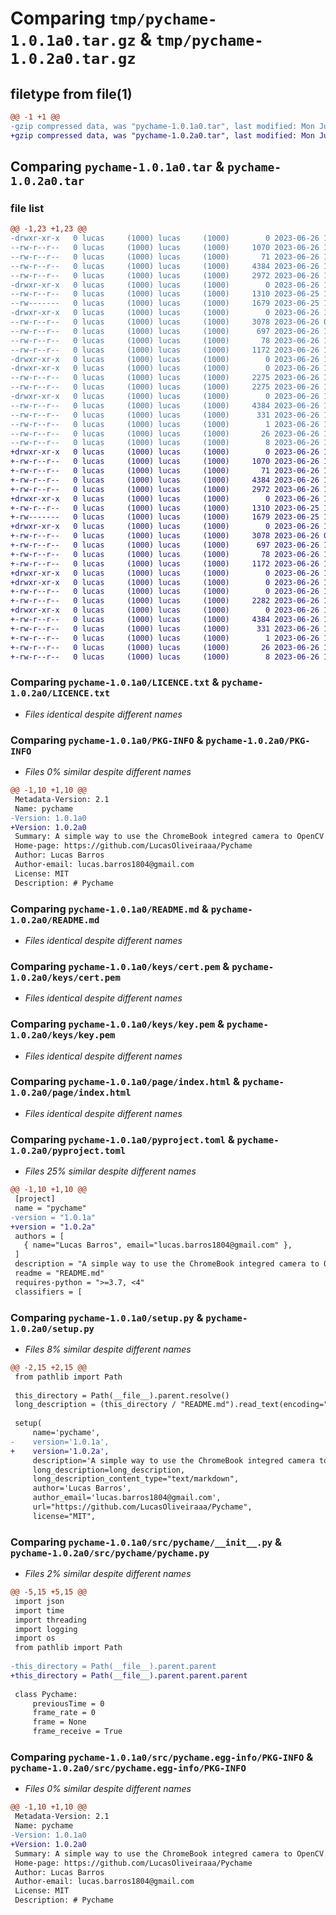 # Comparing `tmp/pychame-1.0.1a0.tar.gz` & `tmp/pychame-1.0.2a0.tar.gz`

## filetype from file(1)

```diff
@@ -1 +1 @@
-gzip compressed data, was "pychame-1.0.1a0.tar", last modified: Mon Jun 26 17:08:38 2023, max compression
+gzip compressed data, was "pychame-1.0.2a0.tar", last modified: Mon Jun 26 17:14:10 2023, max compression
```

## Comparing `pychame-1.0.1a0.tar` & `pychame-1.0.2a0.tar`

### file list

```diff
@@ -1,23 +1,23 @@
-drwxr-xr-x   0 lucas     (1000) lucas     (1000)        0 2023-06-26 17:08:38.696226 pychame-1.0.1a0/
--rw-r--r--   0 lucas     (1000) lucas     (1000)     1070 2023-06-26 16:01:24.000000 pychame-1.0.1a0/LICENCE.txt
--rw-r--r--   0 lucas     (1000) lucas     (1000)       71 2023-06-26 16:14:38.000000 pychame-1.0.1a0/MANIFEST.in
--rw-r--r--   0 lucas     (1000) lucas     (1000)     4384 2023-06-26 17:08:38.698227 pychame-1.0.1a0/PKG-INFO
--rw-r--r--   0 lucas     (1000) lucas     (1000)     2972 2023-06-26 16:54:57.000000 pychame-1.0.1a0/README.md
-drwxr-xr-x   0 lucas     (1000) lucas     (1000)        0 2023-06-26 17:08:38.667227 pychame-1.0.1a0/keys/
--rw-r--r--   0 lucas     (1000) lucas     (1000)     1310 2023-06-25 14:22:25.000000 pychame-1.0.1a0/keys/cert.pem
--rw-------   0 lucas     (1000) lucas     (1000)     1679 2023-06-25 14:21:52.000000 pychame-1.0.1a0/keys/key.pem
-drwxr-xr-x   0 lucas     (1000) lucas     (1000)        0 2023-06-26 17:08:38.673226 pychame-1.0.1a0/page/
--rw-r--r--   0 lucas     (1000) lucas     (1000)     3078 2023-06-26 03:38:24.000000 pychame-1.0.1a0/page/index.html
--rw-r--r--   0 lucas     (1000) lucas     (1000)      697 2023-06-26 17:08:28.000000 pychame-1.0.1a0/pyproject.toml
--rw-r--r--   0 lucas     (1000) lucas     (1000)       78 2023-06-26 17:08:38.703227 pychame-1.0.1a0/setup.cfg
--rw-r--r--   0 lucas     (1000) lucas     (1000)     1172 2023-06-26 17:08:22.000000 pychame-1.0.1a0/setup.py
-drwxr-xr-x   0 lucas     (1000) lucas     (1000)        0 2023-06-26 17:08:38.644227 pychame-1.0.1a0/src/
-drwxr-xr-x   0 lucas     (1000) lucas     (1000)        0 2023-06-26 17:08:38.680227 pychame-1.0.1a0/src/pychame/
--rw-r--r--   0 lucas     (1000) lucas     (1000)     2275 2023-06-26 16:13:02.000000 pychame-1.0.1a0/src/pychame/__init__.py
--rw-r--r--   0 lucas     (1000) lucas     (1000)     2275 2023-06-26 17:07:44.000000 pychame-1.0.1a0/src/pychame/pychame.py
-drwxr-xr-x   0 lucas     (1000) lucas     (1000)        0 2023-06-26 17:08:38.695227 pychame-1.0.1a0/src/pychame.egg-info/
--rw-r--r--   0 lucas     (1000) lucas     (1000)     4384 2023-06-26 17:08:38.000000 pychame-1.0.1a0/src/pychame.egg-info/PKG-INFO
--rw-r--r--   0 lucas     (1000) lucas     (1000)      331 2023-06-26 17:08:38.000000 pychame-1.0.1a0/src/pychame.egg-info/SOURCES.txt
--rw-r--r--   0 lucas     (1000) lucas     (1000)        1 2023-06-26 17:08:38.000000 pychame-1.0.1a0/src/pychame.egg-info/dependency_links.txt
--rw-r--r--   0 lucas     (1000) lucas     (1000)       26 2023-06-26 17:08:38.000000 pychame-1.0.1a0/src/pychame.egg-info/requires.txt
--rw-r--r--   0 lucas     (1000) lucas     (1000)        8 2023-06-26 17:08:38.000000 pychame-1.0.1a0/src/pychame.egg-info/top_level.txt
+drwxr-xr-x   0 lucas     (1000) lucas     (1000)        0 2023-06-26 17:14:10.133216 pychame-1.0.2a0/
+-rw-r--r--   0 lucas     (1000) lucas     (1000)     1070 2023-06-26 16:01:24.000000 pychame-1.0.2a0/LICENCE.txt
+-rw-r--r--   0 lucas     (1000) lucas     (1000)       71 2023-06-26 16:14:38.000000 pychame-1.0.2a0/MANIFEST.in
+-rw-r--r--   0 lucas     (1000) lucas     (1000)     4384 2023-06-26 17:14:10.133216 pychame-1.0.2a0/PKG-INFO
+-rw-r--r--   0 lucas     (1000) lucas     (1000)     2972 2023-06-26 16:54:57.000000 pychame-1.0.2a0/README.md
+drwxr-xr-x   0 lucas     (1000) lucas     (1000)        0 2023-06-26 17:14:10.124216 pychame-1.0.2a0/keys/
+-rw-r--r--   0 lucas     (1000) lucas     (1000)     1310 2023-06-25 14:22:25.000000 pychame-1.0.2a0/keys/cert.pem
+-rw-------   0 lucas     (1000) lucas     (1000)     1679 2023-06-25 14:21:52.000000 pychame-1.0.2a0/keys/key.pem
+drwxr-xr-x   0 lucas     (1000) lucas     (1000)        0 2023-06-26 17:14:10.125216 pychame-1.0.2a0/page/
+-rw-r--r--   0 lucas     (1000) lucas     (1000)     3078 2023-06-26 03:38:24.000000 pychame-1.0.2a0/page/index.html
+-rw-r--r--   0 lucas     (1000) lucas     (1000)      697 2023-06-26 17:13:35.000000 pychame-1.0.2a0/pyproject.toml
+-rw-r--r--   0 lucas     (1000) lucas     (1000)       78 2023-06-26 17:14:10.135216 pychame-1.0.2a0/setup.cfg
+-rw-r--r--   0 lucas     (1000) lucas     (1000)     1172 2023-06-26 17:13:39.000000 pychame-1.0.2a0/setup.py
+drwxr-xr-x   0 lucas     (1000) lucas     (1000)        0 2023-06-26 17:14:10.116216 pychame-1.0.2a0/src/
+drwxr-xr-x   0 lucas     (1000) lucas     (1000)        0 2023-06-26 17:14:10.127216 pychame-1.0.2a0/src/pychame/
+-rw-r--r--   0 lucas     (1000) lucas     (1000)        0 2023-06-26 17:13:51.000000 pychame-1.0.2a0/src/pychame/__init__.py
+-rw-r--r--   0 lucas     (1000) lucas     (1000)     2282 2023-06-26 17:13:46.000000 pychame-1.0.2a0/src/pychame/pychame.py
+drwxr-xr-x   0 lucas     (1000) lucas     (1000)        0 2023-06-26 17:14:10.132216 pychame-1.0.2a0/src/pychame.egg-info/
+-rw-r--r--   0 lucas     (1000) lucas     (1000)     4384 2023-06-26 17:14:09.000000 pychame-1.0.2a0/src/pychame.egg-info/PKG-INFO
+-rw-r--r--   0 lucas     (1000) lucas     (1000)      331 2023-06-26 17:14:10.000000 pychame-1.0.2a0/src/pychame.egg-info/SOURCES.txt
+-rw-r--r--   0 lucas     (1000) lucas     (1000)        1 2023-06-26 17:14:09.000000 pychame-1.0.2a0/src/pychame.egg-info/dependency_links.txt
+-rw-r--r--   0 lucas     (1000) lucas     (1000)       26 2023-06-26 17:14:09.000000 pychame-1.0.2a0/src/pychame.egg-info/requires.txt
+-rw-r--r--   0 lucas     (1000) lucas     (1000)        8 2023-06-26 17:14:09.000000 pychame-1.0.2a0/src/pychame.egg-info/top_level.txt
```

### Comparing `pychame-1.0.1a0/LICENCE.txt` & `pychame-1.0.2a0/LICENCE.txt`

 * *Files identical despite different names*

### Comparing `pychame-1.0.1a0/PKG-INFO` & `pychame-1.0.2a0/PKG-INFO`

 * *Files 0% similar despite different names*

```diff
@@ -1,10 +1,10 @@
 Metadata-Version: 2.1
 Name: pychame
-Version: 1.0.1a0
+Version: 1.0.2a0
 Summary: A simple way to use the ChromeBook integred camera to OpenCV
 Home-page: https://github.com/LucasOliveiraaa/Pychame
 Author: Lucas Barros
 Author-email: lucas.barros1804@gmail.com
 License: MIT
 Description: # Pychame
```

### Comparing `pychame-1.0.1a0/README.md` & `pychame-1.0.2a0/README.md`

 * *Files identical despite different names*

### Comparing `pychame-1.0.1a0/keys/cert.pem` & `pychame-1.0.2a0/keys/cert.pem`

 * *Files identical despite different names*

### Comparing `pychame-1.0.1a0/keys/key.pem` & `pychame-1.0.2a0/keys/key.pem`

 * *Files identical despite different names*

### Comparing `pychame-1.0.1a0/page/index.html` & `pychame-1.0.2a0/page/index.html`

 * *Files identical despite different names*

### Comparing `pychame-1.0.1a0/pyproject.toml` & `pychame-1.0.2a0/pyproject.toml`

 * *Files 25% similar despite different names*

```diff
@@ -1,10 +1,10 @@
 [project]
 name = "pychame"
-version = "1.0.1a"
+version = "1.0.2a"
 authors = [
   { name="Lucas Barros", email="lucas.barros1804@gmail.com" },
 ]
 description = "A simple way to use the ChromeBook integred camera to OpenCV"
 readme = "README.md"
 requires-python = ">=3.7, <4"
 classifiers = [
```

### Comparing `pychame-1.0.1a0/setup.py` & `pychame-1.0.2a0/setup.py`

 * *Files 8% similar despite different names*

```diff
@@ -2,15 +2,15 @@
 from pathlib import Path
 
 this_directory = Path(__file__).parent.resolve()
 long_description = (this_directory / "README.md").read_text(encoding="utf-8")
 
 setup(
     name='pychame',
-    version='1.0.1a',
+    version='1.0.2a',
     description='A simple way to use the ChromeBook integred camera to OpenCV',
     long_description=long_description,
     long_description_content_type="text/markdown",
     author='Lucas Barros',
     author_email='lucas.barros1804@gmail.com',
     url="https://github.com/LucasOliveiraaa/Pychame",
     license="MIT",
```

### Comparing `pychame-1.0.1a0/src/pychame/__init__.py` & `pychame-1.0.2a0/src/pychame/pychame.py`

 * *Files 2% similar despite different names*

```diff
@@ -5,15 +5,15 @@
 import json
 import time
 import threading
 import logging
 import os
 from pathlib import Path
 
-this_directory = Path(__file__).parent.parent
+this_directory = Path(__file__).parent.parent.parent
 
 class Pychame:
     previousTime = 0
     frame_rate = 0
     frame = None
     frame_receive = True
```

### Comparing `pychame-1.0.1a0/src/pychame.egg-info/PKG-INFO` & `pychame-1.0.2a0/src/pychame.egg-info/PKG-INFO`

 * *Files 0% similar despite different names*

```diff
@@ -1,10 +1,10 @@
 Metadata-Version: 2.1
 Name: pychame
-Version: 1.0.1a0
+Version: 1.0.2a0
 Summary: A simple way to use the ChromeBook integred camera to OpenCV
 Home-page: https://github.com/LucasOliveiraaa/Pychame
 Author: Lucas Barros
 Author-email: lucas.barros1804@gmail.com
 License: MIT
 Description: # Pychame
```

